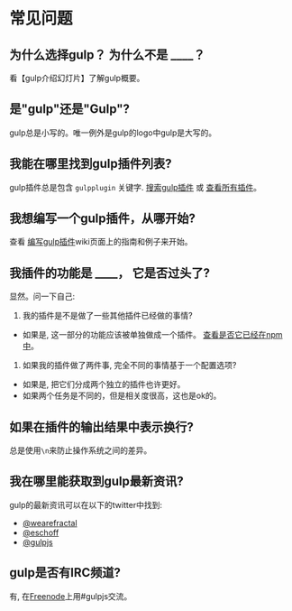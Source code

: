 # 常见问题

## 为什么选择gulp？ 为什么不是 ____？

看【gulp介绍幻灯片】了解gulp概要。

## 是"gulp"还是"Gulp"?

gulp总是小写的。唯一例外是gulp的logo中gulp是大写的。

## 我能在哪里找到gulp插件列表?

gulp插件总是包含 `gulpplugin` 关键字. [搜索gulp插件][search-gulp-plugins] 或 [查看所有插件][npm plugin search]。

## 我想编写一个gulp插件，从哪开始?

查看 [编写gulp插件]wiki页面上的指南和例子来开始。

## 我插件的功能是 ____， 它是否过头了?

显然。问一下自己:

1. 我的插件是不是做了一些其他插件已经做的事情?
  - 如果是, 这一部分的功能应该被单独做成一个插件。 [查看是否它已经在npm中][npm plugin search]。
1. 如果我的插件做了两件事, 完全不同的事情基于一个配置选项?
  - 如果是, 把它们分成两个独立的插件也许更好。
  - 如果两个任务是不同的，但是相关度很高，这也是ok的。

## 如果在插件的输出结果中表示换行?

总是使用`\n`来防止操作系统之间的差异。

## 我在哪里能获取到gulp最新资讯?

gulp的最新资讯可以在以下的twitter中找到:

- [@wearefractal](https://twitter.com/wearefractal)
- [@eschoff](https://twitter.com/eschoff)
- [@gulpjs](https://twitter.com/gulpjs)

## gulp是否有IRC频道?

有, 在[Freenode]上用#gulpjs交流。

[编写gulp插件]: /docs/writing-a-plugin/README.md
[gulp介绍幻灯片]: http://slid.es/contra/gulp
[Freenode]: http://freenode.net/
[search-gulp-plugins]: http://gulpjs.com/plugins/
[npm plugin search]: https://npmjs.org/browse/keyword/gulpplugin
